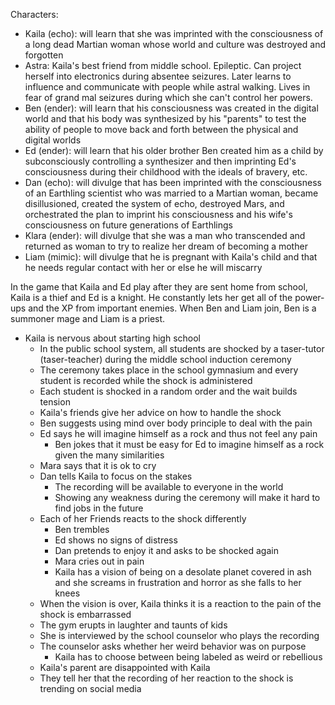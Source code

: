 Characters:
- Kaila (echo): will learn that she was imprinted with the consciousness of
  a long dead Martian woman whose world and culture was destroyed and forgotten
- Astra: Kaila's best friend from middle school. Epileptic. Can project herself into electronics during absentee seizures. Later learns to influence and communicate with people while astral walking. Lives in fear of grand mal seizures during which she can't control her powers.
- Ben (ender): will learn that his consciousness was created in the digital
  world and that his body was synthesized by his "parents" to test the ability
  of people to move back and forth between the physical and digital worlds
- Ed (ender): will learn that his older brother Ben created him as a child by
  subconsciously controlling a synthesizer and then imprinting Ed's
  consciousness during their childhood with the ideals of bravery, etc.
- Dan (echo): will divulge that has been imprinted with the consciousness of an
  Earthling scientist who was married to a Martian woman, became disillusioned,
  created the system of echo, destroyed Mars, and orchestrated the plan to
  imprint his consciousness and his wife's consciousness on future generations
  of Earthlings
- Klara (ender): will divulge that she was a man who transcended and returned
  as woman to try to realize her dream of becoming a mother
- Liam (mimic): will divulge that he is pregnant with Kaila's child and that he
  needs regular contact with her or else he will miscarry

In the game that Kaila and Ed play after they are sent home from school,
Kaila is a thief and Ed is a knight.
He constantly lets her get all of the power-ups and the XP from important enemies.
When Ben and Liam join, Ben is a summoner mage and Liam is a priest. 

- Kaila is nervous about starting high school
    - In the public school system, all students are shocked by a taser-tutor (taser-teacher)
    during the middle school induction ceremony
    - The ceremony takes place in the school gymnasium and every student is
    recorded while the shock is administered
    - Each student is shocked in a random order and the wait builds tension
    - Kaila's friends give her advice on how to handle the shock
    - Ben suggests using mind over body principle to deal with the pain
    - Ed says he will imagine himself as a rock and thus not feel any pain
        - Ben jokes that it must be easy for Ed to imagine himself as a rock
          given the many similarities
    - Mara says that it is ok to cry
    - Dan tells Kaila to focus on the stakes
        - The recording will be available to everyone in the world
        - Showing any weakness during the ceremony will make it hard to find jobs
        in the future
    - Each of her Friends reacts to the shock differently
        - Ben trembles
        - Ed shows no signs of distress
        - Dan pretends to enjoy it and asks to be shocked again
        - Mara cries out in pain
        - Kaila has a vision of being on a desolate planet covered in ash and she screams in frustration and horror as she falls to her knees
    - When the vision is over, Kaila thinks it is a reaction to the pain of the shock is embarrassed
    - The gym erupts in laughter and taunts of kids
  - She is interviewed by the school counselor who plays the recording
  - The counselor asks whether her weird behavior was on purpose
    - Kaila has to choose between being labeled as weird or rebellious
  - Kaila's parent are disappointed with Kaila
  - They tell her that the recording of her reaction to the shock is trending on social media

